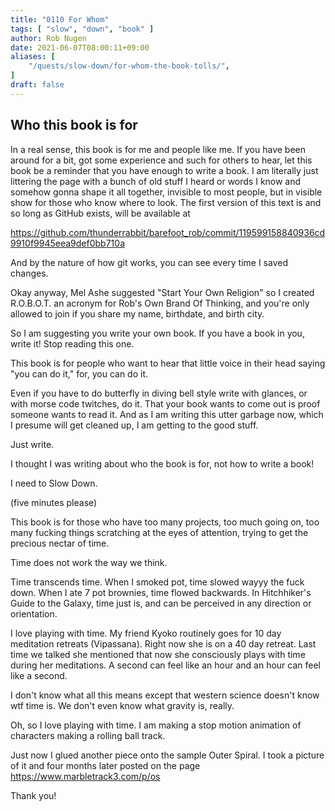 ```yaml
---
title: "0110 For Whom"
tags: [ "slow", "down", "book" ]
author: Rob Nugen
date: 2021-06-07T08:00:11+09:00
aliases: [
    "/quests/slow-down/for-whom-the-book-tolls/",
]
draft: false
---
```


## Who this book is for

In a real sense, this book is for me and people like me.  If you have
been around for a bit, got some experience and such for others to
hear, let this book be a reminder that you have enough to write a
book.  I am literally just littering the page with a bunch of old
stuff I heard or words I know and somehow gonna shape it all together,
invisible to most people, but in visible show for those who know where
to look.  The first version of this text is and so long as GitHub
exists, will be available at

https://github.com/thunderrabbit/barefoot_rob/commit/119599158840936cd9910f9945eea9def0bb710a

And by the nature of how git works, you can see every time I saved changes.

Okay anyway, Mel Ashe suggested "Start Your Own Religion" so I created
R.O.B.O.T. an acronym for Rob's Own Brand Of Thinking, and you're only
allowed to join if you share my name, birthdate, and birth city.

So I am suggesting you write your own book.  If you have a book in
you, write it! Stop reading this one.

This book is for people who want to hear that little voice in their
head saying "you can do it," for, you can do it.

Even if you have to do butterfly in diving bell style write with
glances, or with morse code twitches, do it.  That your book wants to
come out is proof someone wants to read it.  And as I am writing this
utter garbage now, which I presume will get cleaned up, I am getting
to the good stuff.

Just write.

I thought I was writing about who the book is for, not how to write a book!

I need to Slow Down.

(five minutes please)

This book is for those who have too many projects, too much going on,
too many fucking things scratching at the eyes of attention, trying to
get the precious nectar of time.

Time
does
not
work
the
way
we
think.

Time transcends time.  When I smoked pot, time slowed wayyy the fuck
down.  When I ate 7 pot brownies, time flowed backwards.  In
Hitchhiker's Guide to the Galaxy, time just is, and can be perceived
in any direction or orientation.

I love playing with time.  My friend Kyoko routinely goes for 10 day
meditation retreats (Vipassana).  Right now she is on a 40 day
retreat.  Last time we talked she mentioned that now she consciously
plays with time during her meditations.  A second can feel like an
hour and an hour can feel like a second.

I don't know what all this means except that western science doesn't
know wtf time is.  We don't even know what gravity is, really.

Oh, so I love playing with time.  I am making a stop motion animation
of characters making a rolling ball track.

Just now I glued another piece onto the sample Outer Spiral.  I took a
picture of it and four months later posted on the page https://www.marbletrack3.com/p/os

Thank you!
